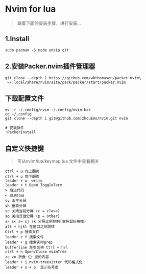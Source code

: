 # Nvim for lua

> 跟着下面的安装步骤，进行安装...

## 1.Install
```
sudo pacman -S node unzip git
```

## 2.安装Packer.nvim插件管理器
```
git clone --depth 1 https://github.com/wbthomason/packer.nvim\
 ~/.local/share/nvim/site/pack/packer/start/packer.nvim
```

## 下载配置文件
```
mv -r ~/.config/nvim ~/.config/nvim.bak
cd ~/.config
git clone --depth 1 git@github.com:zhouEmo/nvim.git nvim

# 安装插件
:PackerInstall  
```
## 自定义快捷键
> 可从nvim/lua/keymap.lua 文件中查看相关
```
ctrl + u 向上翻页
ctrl + u 向下翻页
leader + w  write
leader + t Open ToggleTerm
> 缩进代码
< 缩进代码
sv 水平分屏
sh 垂直分屏
sc 关闭当前分屏 (c = close)
so 关闭其他分屏 (p = other)
s> s< s= sj sk 分屏比例控制(支持鼠标拖拽)
alt + hjkl 在窗口之间跳转
Ctrl + p 搜索文件
leader + f 搜索文件
leader + g 搜索实时grep
bufferline 左右切换 Ctrl + h/l
ctrl + n Open/Close nvimTree
zc zo 折叠 {} 里的内容
leader + i nvim-treesitter 代码格式化
leader + s + o  显示符号表
```